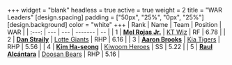 +++
widget = "blank"
headless = true
active = true
weight = 2
title = "WAR Leaders"
[design.spacing]
padding = ["50px", "25%", "0px", "25%"]
[design.background]
color = "white"
+++
| Rank | Name | Team | Position | WAR |
| :---: | --- | --- | ------- | -- |
| 1 | [**Mel Rojas Jr.**](/players/11380) | [KT Wiz](/teams/KTWiz) | RF | 6.78 |
| 2 | [**Dan Straily**](/players/13648) | [Lotte Giants](/teams/LotteGiants) | RHP | 6.16 |
| 3 | [**Aaron Brooks**](/players/13760) | [Kia Tigers](/teams/KiaTigers) | RHP | 5.56 |
| 4 | [**Kim Ha-seong**](/players/5353) | [Kiwoom Heroes](/teams/KiwoomHeroes) | SS | 5.22 |
| 5 | [**Raul Alcántara**](/players/12997) | [Doosan Bears](/teams/DoosanBears) | RHP | 5.16 |
